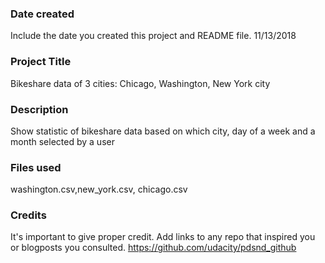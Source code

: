 ### Date created
Include the date you created this project and README file.
11/13/2018
### Project Title
Bikeshare data of 3 cities: Chicago, Washington, New York city

### Description
Show statistic of bikeshare data based on which city, day of a week and a month selected by a user

### Files used
washington.csv,new_york.csv, chicago.csv

### Credits
It's important to give proper credit. Add links to any repo that inspired you or blogposts you consulted.
https://github.com/udacity/pdsnd_github
